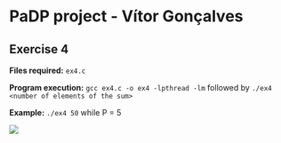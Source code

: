 # PaDP project - Vítor Gonçalves

## Exercise 4
**Files required:** ```ex4.c```

**Program execution:** ```gcc ex4.c -o ex4 -lpthread -lm``` followed by ```./ex4 <number of elements of the sum>```

**Example:** ```./ex4 50``` while P = 5

![](https://i.imgur.com/kz9QEDX.png)
